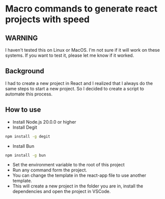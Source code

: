 # Macro commands to generate react projects with speed

## WARNING

I haven't tested this on Linux or MacOS. I'm not sure if it will work on these systems. If you want to test it, please let me know if it worked.

## Background

I had to create a new project in React and I realized that I always do the same steps to start a new project. So I decided to create a script to automate this process.

## How to use

- Install Node.js 20.0.0 or higher
- Install Degit

```bash
npm install -g degit
```

- Install Bun

```bash
npm install -g bun
```

- Set the environment variable to the root of this project
- Run any command form the project.
- You can change the template in the react-app file to use another template.
- This will create a new project in the folder you are in, install the dependencies and open the project in VSCode.
